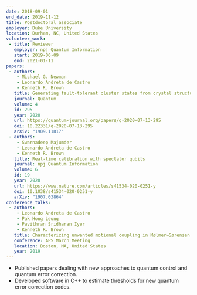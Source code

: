 ```yaml
---
date: 2018-09-01
end_date: 2019-11-12
title: Postdoctoral associate
employer: Duke University
location: Durham, NC, United States
volunteer_work:
 - title: Reviewer
   employer: npj Quantum Information
   start: 2019-06-09
   end: 2021-01-11
papers:
 - authors:
    - Michael G. Newman
    - Leonardo Andreta de Castro
    - Kenneth R. Brown
   title: Generating fault-tolerant cluster states from crystal structures
   journal: Quantum
   volume: 4
   id: 295
   year: 2020
   url: https://quantum-journal.org/papers/q-2020-07-13-295
   doi: 10.22331/q-2020-07-13-295
   arXiv: "1909.11817"
 - authors:
    - Swarnadeep Majumder
    - Leonardo Andreta de Castro
    - Kenneth R. Brown
   title: Real-time calibration with spectator qubits
   journal: npj Quantum Information
   volume: 6
   id: 19
   year: 2020
   url: https://www.nature.com/articles/s41534-020-0251-y
   doi: 10.1038/s41534-020-0251-y
   arXiv: "1907.03864"
conference_talks:
 - authors:
    - Leonardo Andreta de Castro
    - Pak Hong Leung
    - Pavithran Sridharan Iyer
    - Kenneth R. Brown
   title: Characterizing unwanted motional coupling in Mølmer–Sørensen gates
   conference: APS March Meeting
   location: Boston, MA, United States
   year: 2019
---
```

 - Published papers dealing with new approaches to quantum control and quantum error correction.
 - Developed software in C++ to estimate thresholds for new quantum error correction codes.
